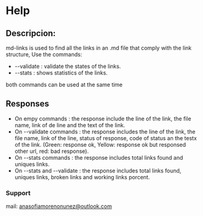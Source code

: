 # Help

## Descripcion:
md-links is used to find all the links in an .md file that comply with the link structure, Use the commands:

* --validate : validate the states of the links.
* --stats :  shows statistics of the links.

both commands can be used at the same time

## Responses
* On empy commands : the response include the line of the link, the file name, link of de line and the text of the link.
* On --validate commands : the response includes the line of the link, the file name, link of the line, status of response, code of status an the testx of the link.
(Green: response ok, Yellow: response ok but responsed other url, red: bad response).
* On --stats commands :  the response includes total links found and uniques links.
* On --stats and --validate : the response includes total links found, uniques links, broken links and working links porcent.

### Support
mail: anasofiamorenonunez@outlook.com